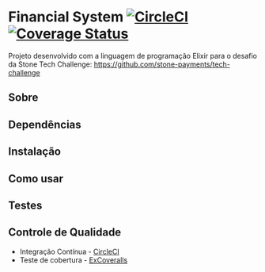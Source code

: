# Financial System [![CircleCI](https://circleci.com/gh/joaogularte/financial-system.svg?style=svg)](https://circleci.com/gh/joaogularte/financial-system)  [![Coverage Status](https://coveralls.io/repos/github/joaogularte/financial-system/badge.svg?branch=master&kill_cache=1)](https://coveralls.io/github/joaogularte/financial-system?branch=master)

Projeto desenvolvido com a linguagem de programação Elixir para o desafio da Stone Tech Challenge: https://github.com/stone-payments/tech-challenge 

## Sobre

## Dependências

## Instalação

## Como usar 

## Testes

## Controle de Qualidade

* Integração Contínua - [CircleCI](https://circleci.com/gh/joaogularte/financial-system)
* Teste de cobertura - [ExCoveralls](https://coveralls.io/github/joaogularte/financial-system?branch=master)